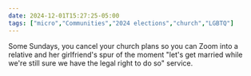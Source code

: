 ```yaml
---
date: 2024-12-01T15:27:25-05:00
tags: ["micro","Communities","2024 elections","church","LGBTQ"]
---
```

Some Sundays, you cancel your church plans so you can Zoom into a relative and her girlfriend's spur of the moment "let's get married while we're still sure we have the legal right to do so" service.